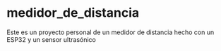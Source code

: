 # medidor_de_distancia
Este es un proyecto personal de un medidor de distancia hecho con un ESP32 y un sensor ultrasónico
